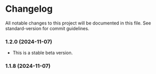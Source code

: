 # Changelog

All notable changes to this project will be documented in this file. See standard-version for commit guidelines.

### 1.2.0 (2024-11-07)
- This is a stable beta version.

### 1.1.8 (2024-11-07)